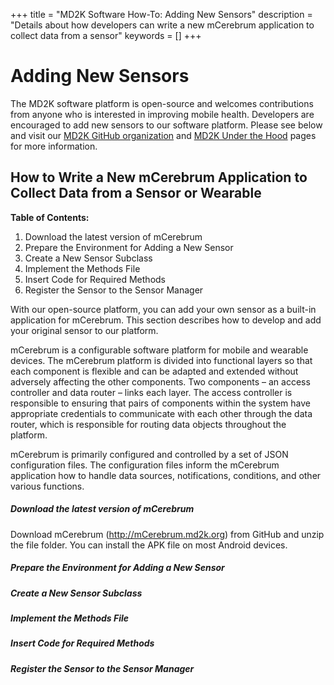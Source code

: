 +++
title = "MD2K Software How-To: Adding New Sensors"
description = "Details about how developers can write a new mCerebrum application to collect data from a sensor"
keywords = []
+++


# Adding New Sensors

The MD2K software platform is open-source and welcomes contributions from anyone who is interested in improving mobile health. Developers are encouraged to add new sensors to our software platform. Please see below and visit our [MD2K GitHub organization](https://www.github.com/MD2Korg/) and [MD2K Under the Hood](http://software.md2k.org/under-the-hood/) pages for more information.

## How to Write a New mCerebrum Application to Collect Data from a Sensor or Wearable

**Table of Contents:**
1. Download the latest version of mCerebrum
2. Prepare the Environment for Adding a New Sensor
3. Create a New Sensor Subclass
4. Implement the Methods File
5. Insert Code for Required Methods
6. Register the Sensor to the Sensor Manager

With our open-source platform, you can add your own sensor as a built-in application for mCerebrum. This section describes how to develop and add your original sensor to our platform.

mCerebrum is a configurable software platform for mobile and wearable devices. The mCerebrum platform is divided into functional layers so that each component is flexible and can be adapted and extended without adversely affecting the other components. Two components – an access controller and data router – links each layer. The access controller is responsible to ensuring that pairs of components within the system have appropriate credentials to communicate with each other through the data router, which is responsible for routing data objects throughout the platform.

mCerebrum is primarily configured and controlled by a set of JSON configuration files. The configuration files inform the mCerebrum application how to handle data sources, notifications, conditions, and other various functions.

##### Download the latest version of mCerebrum
Download mCerebrum (http://mCerebrum.md2k.org) from GitHub and unzip the file folder. You can install the APK file on most Android devices.

##### Prepare the Environment for Adding a New Sensor

##### Create a New Sensor Subclass

##### Implement the Methods File

##### Insert Code for Required Methods

##### Register the Sensor to the Sensor Manager
